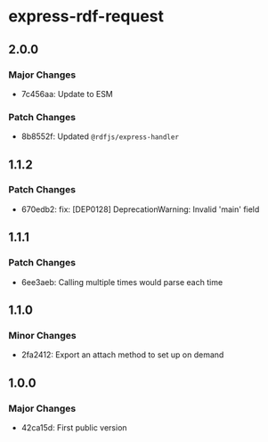 # express-rdf-request

## 2.0.0

### Major Changes

- 7c456aa: Update to ESM

### Patch Changes

- 8b8552f: Updated `@rdfjs/express-handler`

## 1.1.2

### Patch Changes

- 670edb2: fix: [DEP0128] DeprecationWarning: Invalid 'main' field

## 1.1.1

### Patch Changes

- 6ee3aeb: Calling multiple times would parse each time

## 1.1.0

### Minor Changes

- 2fa2412: Export an attach method to set up on demand

## 1.0.0

### Major Changes

- 42ca15d: First public version
